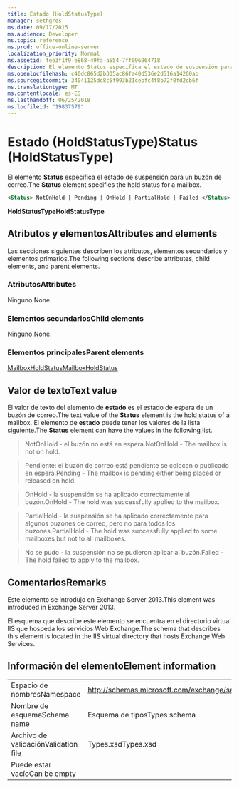 ```yaml
---
title: Estado (HoldStatusType)
manager: sethgros
ms.date: 09/17/2015
ms.audience: Developer
ms.topic: reference
ms.prod: office-online-server
localization_priority: Normal
ms.assetid: fee3f1f9-e868-49fa-a554-7ff096964718
description: El elemento Status especifica el estado de suspensión para un buzón de correo.
ms.openlocfilehash: c40dc865d2b305ac86fa40d536e2d516a14260ab
ms.sourcegitcommit: 34041125dc8c5f993b21cebfc4f8b72f0fd2cb6f
ms.translationtype: MT
ms.contentlocale: es-ES
ms.lasthandoff: 06/25/2018
ms.locfileid: "19837579"
---
```

# <a name="status-holdstatustype"></a><span data-ttu-id="99b1b-103">Estado (HoldStatusType)</span><span class="sxs-lookup"><span data-stu-id="99b1b-103">Status (HoldStatusType)</span></span>

<span data-ttu-id="99b1b-104">El elemento **Status** especifica el estado de suspensión para un buzón de correo.</span><span class="sxs-lookup"><span data-stu-id="99b1b-104">The **Status** element specifies the hold status for a mailbox.</span></span> 
  
```XML
<Status> NotOnHold | Pending | OnHold | PartialHold | Failed </Status>
```

 <span data-ttu-id="99b1b-105">**HoldStatusType**</span><span class="sxs-lookup"><span data-stu-id="99b1b-105">**HoldStatusType**</span></span>
## <a name="attributes-and-elements"></a><span data-ttu-id="99b1b-106">Atributos y elementos</span><span class="sxs-lookup"><span data-stu-id="99b1b-106">Attributes and elements</span></span>

<span data-ttu-id="99b1b-107">Las secciones siguientes describen los atributos, elementos secundarios y elementos primarios.</span><span class="sxs-lookup"><span data-stu-id="99b1b-107">The following sections describe attributes, child elements, and parent elements.</span></span>
  
### <a name="attributes"></a><span data-ttu-id="99b1b-108">Atributos</span><span class="sxs-lookup"><span data-stu-id="99b1b-108">Attributes</span></span>

<span data-ttu-id="99b1b-109">Ninguno.</span><span class="sxs-lookup"><span data-stu-id="99b1b-109">None.</span></span>
  
### <a name="child-elements"></a><span data-ttu-id="99b1b-110">Elementos secundarios</span><span class="sxs-lookup"><span data-stu-id="99b1b-110">Child elements</span></span>

<span data-ttu-id="99b1b-111">Ninguno.</span><span class="sxs-lookup"><span data-stu-id="99b1b-111">None.</span></span>
  
### <a name="parent-elements"></a><span data-ttu-id="99b1b-112">Elementos principales</span><span class="sxs-lookup"><span data-stu-id="99b1b-112">Parent elements</span></span>

[<span data-ttu-id="99b1b-113">MailboxHoldStatus</span><span class="sxs-lookup"><span data-stu-id="99b1b-113">MailboxHoldStatus</span></span>](mailboxholdstatus.md)
  
## <a name="text-value"></a><span data-ttu-id="99b1b-114">Valor de texto</span><span class="sxs-lookup"><span data-stu-id="99b1b-114">Text value</span></span>

<span data-ttu-id="99b1b-115">El valor de texto del elemento de **estado** es el estado de espera de un buzón de correo.</span><span class="sxs-lookup"><span data-stu-id="99b1b-115">The text value of the **Status** element is the hold status of a mailbox.</span></span> <span data-ttu-id="99b1b-116">El elemento de **estado** puede tener los valores de la lista siguiente.</span><span class="sxs-lookup"><span data-stu-id="99b1b-116">The **Status** element can have the values in the following list.</span></span> 
  
> <span data-ttu-id="99b1b-117">NotOnHold - el buzón no está en espera.</span><span class="sxs-lookup"><span data-stu-id="99b1b-117">NotOnHold - The mailbox is not on hold.</span></span>
    
> <span data-ttu-id="99b1b-118">Pendiente: el buzón de correo está pendiente se colocan o publicado en espera.</span><span class="sxs-lookup"><span data-stu-id="99b1b-118">Pending - The mailbox is pending either being placed or released on hold.</span></span> 
    
> <span data-ttu-id="99b1b-119">OnHold - la suspensión se ha aplicado correctamente al buzón.</span><span class="sxs-lookup"><span data-stu-id="99b1b-119">OnHold - The hold was successfully applied to the mailbox.</span></span> 
    
> <span data-ttu-id="99b1b-120">PartialHold - la suspensión se ha aplicado correctamente para algunos buzones de correo, pero no para todos los buzones.</span><span class="sxs-lookup"><span data-stu-id="99b1b-120">PartialHold - The hold was successfully applied to some mailboxes but not to all mailboxes.</span></span>
    
> <span data-ttu-id="99b1b-121">No se pudo - la suspensión no se pudieron aplicar al buzón.</span><span class="sxs-lookup"><span data-stu-id="99b1b-121">Failed - The hold failed to apply to the mailbox.</span></span>
    
## <a name="remarks"></a><span data-ttu-id="99b1b-122">Comentarios</span><span class="sxs-lookup"><span data-stu-id="99b1b-122">Remarks</span></span>

<span data-ttu-id="99b1b-123">Este elemento se introdujo en Exchange Server 2013.</span><span class="sxs-lookup"><span data-stu-id="99b1b-123">This element was introduced in Exchange Server 2013.</span></span>
  
<span data-ttu-id="99b1b-124">El esquema que describe este elemento se encuentra en el directorio virtual IIS que hospeda los servicios Web Exchange.</span><span class="sxs-lookup"><span data-stu-id="99b1b-124">The schema that describes this element is located in the IIS virtual directory that hosts Exchange Web Services.</span></span>
  
## <a name="element-information"></a><span data-ttu-id="99b1b-125">Información del elemento</span><span class="sxs-lookup"><span data-stu-id="99b1b-125">Element information</span></span>

|||
|:-----|:-----|
|<span data-ttu-id="99b1b-126">Espacio de nombres</span><span class="sxs-lookup"><span data-stu-id="99b1b-126">Namespace</span></span>  <br/> |http://schemas.microsoft.com/exchange/services/2006/types  <br/> |
|<span data-ttu-id="99b1b-127">Nombre de esquema</span><span class="sxs-lookup"><span data-stu-id="99b1b-127">Schema name</span></span>  <br/> |<span data-ttu-id="99b1b-128">Esquema de tipos</span><span class="sxs-lookup"><span data-stu-id="99b1b-128">Types schema</span></span>  <br/> |
|<span data-ttu-id="99b1b-129">Archivo de validación</span><span class="sxs-lookup"><span data-stu-id="99b1b-129">Validation file</span></span>  <br/> |<span data-ttu-id="99b1b-130">Types.xsd</span><span class="sxs-lookup"><span data-stu-id="99b1b-130">Types.xsd</span></span>  <br/> |
|<span data-ttu-id="99b1b-131">Puede estar vacío</span><span class="sxs-lookup"><span data-stu-id="99b1b-131">Can be empty</span></span>  <br/> ||
   

